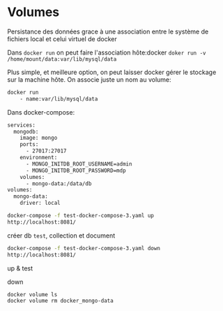 
# Volumes

Persistance des données grace à une association entre le système de fichiers local et celui virtuel de docker

Dans `docker run` on peut faire l'association hôte:docker `doker run -v /home/mount/data:var/lib/mysql/data`

Plus simple, et meilleure option, on peut laisser docker gérer le stockage sur la machine hôte. On associe juste un nom au volume:

```sh
docker run
	- name:var/lib/mysql/data
```

Dans docker-compose:

```sh
services:
  mongodb:
    image: mongo
    ports:
      - 27017:27017
    environment:
      - MONGO_INITDB_ROOT_USERNAME=admin
      - MONGO_INITDB_ROOT_PASSWORD=mdp
    volumes:
      - mongo-data:/data/db
volumes:
  mongo-data:
    driver: local
```

```sh
docker-compose -f test-docker-compose-3.yaml up
http://localhost:8081/
```
créer db `test`, collection et document

```sh
docker-compose -f test-docker-compose-3.yaml down
http://localhost:8081/
```
up & test

down

```sh
docker volume ls
docker volume rm docker_mongo-data
```
